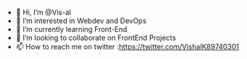 - 👋 Hi, I’m @Vis-al
- 👀 I’m interested in Webdev and DevOps
- 🌱 I’m currently learning Front-End
- 💞️ I’m looking to collaborate on FrontEnd Projects
- 📫 How to reach me on twitter :https://twitter.com/VishalK89740301
<!---
Vis-al/Vis-al is a ✨ special ✨ repository because its `README.md` (this file) appears on your GitHub profile.
You can click the Preview link to take a look at your changes.
--->
